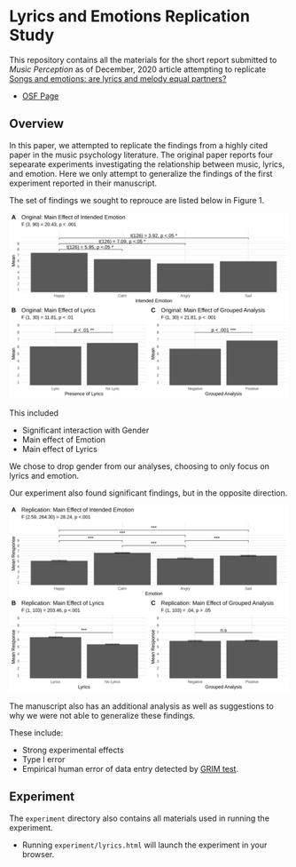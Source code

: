# Lyrics and Emotions Replication Study 

This repository contains all the materials for the short report submitted to _Music Perception_ as of December, 2020  article attempting to replicate [Songs and emotions: are lyrics and melody equal partners?](https://journals.sagepub.com/doi/10.1177/0305735606067168)

* [OSF Page](https://osf.io/g8a5p/) 

## Overview 

In this paper, we attempted to replicate the findings from a highly cited paper in the music psychology literature.
The original paper reports four sepearate experiments investigating the relationship between music, lyrics, and emotion.
Here we only attempt to generalize the findings of the first experiment reported in their manuscript.

The set of findings we sought to reprouce are listed below in Figure 1.

![Figure 1](img/Figures/Figure1_labels.png)

This included 

* Significant interaction with Gender 
* Main effect of Emotion
* Main effect of Lyrics

We chose to drop gender from our analyses, choosing to only focus on lyrics and emotion. 

Our experiment also found significant findings, but in the opposite direction.

![Figure 2](img/Figures/Figure2_labels.png)

The manuscript also has an additional analysis as well as suggestions to why we were not able to generalize these findings.

These include:

* Strong experimental effects 
* Type I error
* Empirical human error of data entry detected by [GRIM test](https://journals.sagepub.com/doi/abs/10.1177/1948550616673876).

## Experiment

The `experiment` directory also contains all materials used in running the experiment. 

* Running `experiment/lyrics.html` will launch the experiment in your browser.






